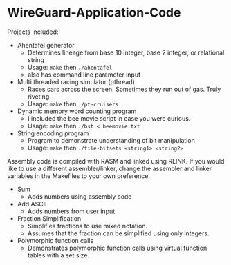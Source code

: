# WireGuard-Application-Code

Projects included:
* Ahentafel generator
	* Determines lineage from base 10 integer, base 2 integer, or relational string
	* Usage: `make` then `./ahentafel`
	* also has command line parameter input
* Multi threaded racing simulator (pthread)
	* Races cars across the screen. Sometimes they run out of gas. Truly riveting.
	* Usage: `make` then `./pt-cruisers`
* Dynamic memory word counting program
	* I included the bee movie script in case you were curious.
	* Usage: `make` then `./bst < beemovie.txt`
* String encoding program
	* Program to demonstrate understanding of bit manipulation
	* Usage: `make` then `./file-bitsets <string1> <string2>`

Assembly code is compiled with RASM and linked using RLINK. If you would like to use a different assembler/linker, change the assembler and linker variables in the Makefiles to your own preference.

* Sum
    * Adds numbers using assembly code
* Add ASCII
    * Adds numbers from user input
* Fraction Simplification
    * Simplifies fractions to use mixed notation.
    * Assumes that the fraction can be simplified using only integers.
* Polymorphic function calls
    * Demonstrates polymorphic function calls using virtual function tables with a set size.
